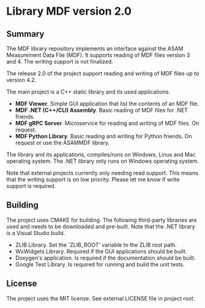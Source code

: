 # Library MDF version 2.0

## Summary

The MDF library repository implements an interface against the ASAM Measurement Data File (MDF). 
It supports reading of MDF files version 3 and 4. The writing support is not finalized.  

The release 2.0 of the project support reading and writing of MDF files up to version 4.2. 

The main project is a C++ static library and its used applications.
- **MDF Viewer**. Simple GUI application that list the contents of an MDF file. 
- **MDF .NET (C++/CLI) Assembly**. Basic reading of MDF files for .NET friends. 
- **MDF gRPC Server**. Microservice for reading and writing of MDF files. On request.
- **MDF Python Library**. Basic reading and writing for Python friends. On request or use the ASAMMDF library.

The library and its applications, compiles/runs on Windows, Linux and Mac operating system. 
The .NET library only runs on Windows operating system.

Note that external projects currently only needing read support. This means that the writing support
is on low priority. Please let me know if write support is required.

## Building

The project uses CMAKE for building. The following third-party libraries are used and
needs to be downloaded and pre-built. Note that the .NET library is a Visual Studio build.

- ZLIB Library. Set the 'ZLIB_ROOT' variable to the ZLIB root path.
- WxWidgets Library. Required if the GUI applications should be built. 
- Doxygen's application. Is required if the documentation should be built.
- Google Test Library. Is required for running and build the unit tests.

## License

The project uses the MIT license. See external LICENSE file in project root.

